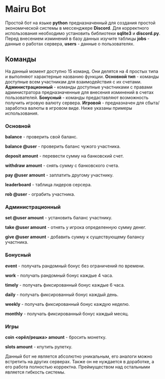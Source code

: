 # Mairu Bot

Простой бот на языке **python** предназначенный для создания простой экономической системы в мессенджере **Discord**. Для корректного использования необходимо установить библиотеки **sqlite3** и **discord.py**. Перед внесением изминений в базу данных изучите таблицы **jobs** - данные о работах сервера, **users** - данные о пользователях.

## Команды

На данный момент доступно 15 команд. Они делятся на 4 простых типа и выполняют характерные названию функции.
**Основной тип** - команды доступные всем участникам для взаимодействия с их счетами. **Администрационный** - команды доступные участниками с правами администратора предназначенные для внесения изминений в счетах пользователей. 
**Бонусный** - команды предаставляют возможность получить игровую валюту сервера. **Игровой** - предназначен для сбыта/заработка валюты в игровом виде. Ниже указаны примеры использования.

### Основной

**balance** - проверить свой баланс.

**balance @user** - проверить баланс чужого участника.

**deposit amount** - перевести сумму на банковский счет.

**withdraw amount** - снять сумму с банковского счета.

**pay @user amount** - заплатить другому участнику.

**leaderboard** - таблица лидеров серсера.

**rob @user** - ограбить участника.


### Администрационный

**set @user amount** - установить баланс участнику.

**take @user amount** - отнять у игрока определенную сумму денег.

**give @user amount** - добавить сумму к существующему балансу участника.


### Бонусный

**event** - получать рандомный бонус без ограничений по времени.

**work** - получать рандомный бонус каждые 4 часа.

**timely** - получать фиксированный бонус каждые 6 часа.

**daily** - получать фиксированный бонус каждый день.

**weekly** - получать фиксированный бонус каждую неделю.

**monthly** - получать фиксированный бонус каждый месяц.


### Игры

**coin <орёл/решка> amount** - бросить монетку.

**slots amount** - кпутить рулетку.

Данный бот не является абсолютно уникальным, его аналоги можно встретить на других серверах. Также он не нуждается в доработке, а его работа полностью корректна. Преймуществом над остальными является гибкость системы.